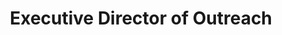 ---
path: "/team/ashley-powell"
order: 4
name: "Ashley Powell"
title: "Executive Director of Outreach"
photo: "ashley.jpg"
facebook: "https://www.facebook.com/ashley.l.powell.5"
twitter: "https://twitter.com/AshleyLeePowell"
instagram: "https://www.instagram.com/ashleyleepowell/"
category: "Team"
---